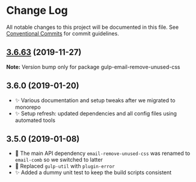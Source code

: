 # Change Log

All notable changes to this project will be documented in this file.
See [Conventional Commits](https://conventionalcommits.org) for commit guidelines.

## [3.6.63](https://gitlab.com/codsen/codsen/compare/gulp-email-remove-unused-css@3.6.62...gulp-email-remove-unused-css@3.6.63) (2019-11-27)

**Note:** Version bump only for package gulp-email-remove-unused-css





## 3.6.0 (2019-01-20)

- ✨ Various documentation and setup tweaks after we migrated to monorepo
- ✨ Setup refresh: updated dependencies and all config files using automated tools

## 3.5.0 (2019-01-08)

- 🔧 The main API dependency `email-remove-unused-css` was renamed to `email-comb` so we switched to latter
- 🔧 Replaced `gulp-util` with `plugin-error`
- ✨ Added a dummy unit test to keep the build scripts consistent

